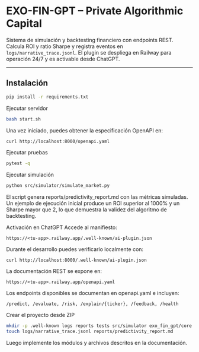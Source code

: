 # EXO-FIN-GPT – Private Algorithmic Capital

Sistema de simulación y backtesting financiero con endpoints REST. Calcula ROI y ratio Sharpe y registra eventos en `logs/narrative_trace.jsonl`. El plugin se despliega en Railway para operación 24/7 y es activable desde ChatGPT.

---

## Instalación
```bash
pip install -r requirements.txt
```

Ejecutar servidor
```bash
bash start.sh
```
Una vez iniciado, puedes obtener la especificación OpenAPI en:
```bash
curl http://localhost:8000/openapi.yaml
```

Ejecutar pruebas
```bash
pytest -q
```

Ejecutar simulación
```bash
python src/simulator/simulate_market.py
```
El script genera reports/predictivity_report.md con las métricas simuladas.
Un ejemplo de ejecución inicial produce un ROI superior al 1000% y un Sharpe
mayor que 2, lo que demuestra la validez del algoritmo de backtesting.

Activación en ChatGPT
Accede al manifiesto:

```
https://<tu-app>.railway.app/.well-known/ai-plugin.json
```
Durante el desarrollo puedes verificarlo localmente con:

```
curl http://localhost:8000/.well-known/ai-plugin.json
```

La documentación REST se expone en:

```
https://<tu-app>.railway.app/openapi.yaml
```
Los endpoints disponibles se documentan en openapi.yaml e incluyen:

```
/predict, /evaluate, /risk, /explain/{ticker}, /feedback, /health
```

Crear el proyecto desde ZIP
```bash
mkdir -p .well-known logs reports tests src/simulator exo_fin_gpt/core
touch logs/narrative_trace.jsonl reports/predictivity_report.md
```
Luego implemente los módulos y archivos descritos en la documentación.
